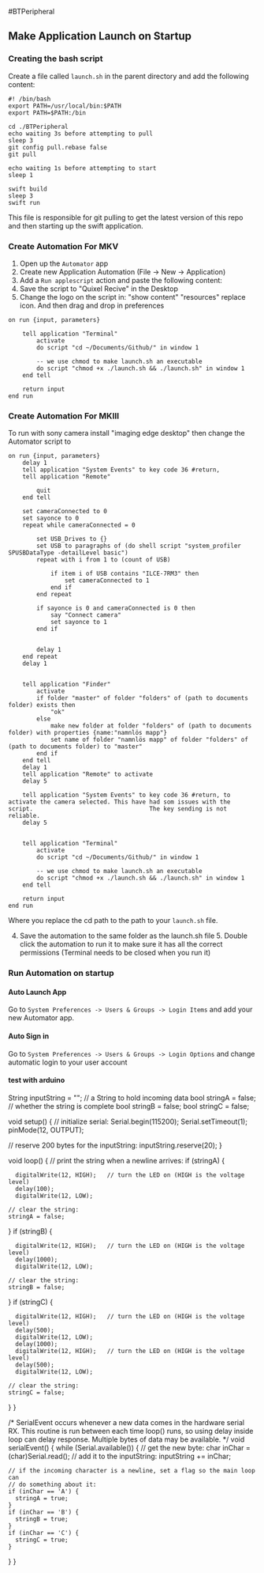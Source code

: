 #BTPeripheral

## Make Application Launch on Startup

### Creating the bash script

Create a file called `launch.sh` in the parent directory and add the following content:

```
#! /bin/bash
export PATH=/usr/local/bin:$PATH
export PATH=$PATH:/bin

cd ./BTPeripheral
echo waiting 3s before attempting to pull
sleep 3
git config pull.rebase false
git pull

echo waiting 1s before attempting to start
sleep 1

swift build
sleep 3
swift run

```

This file is responsible for git pulling to get the latest version of this repo and then starting up the swift application.

### Create Automation For MKV

1. Open up the `Automator` app
2. Create new Application Automation (File -> New -> Application)
3. Add a `Run applescript` action and paste the following content:
4. Save the script to "Quixel Recive" in the Desktop
5. Change the logo on the script in: "show content" "resources" replace icon. And then drag and drop in preferences

```
on run {input, parameters}
	
	tell application "Terminal"
		activate
		do script "cd ~/Documents/Github/" in window 1
		
		-- we use chmod to make launch.sh an executable
		do script "chmod +x ./launch.sh && ./launch.sh" in window 1
	end tell

	return input
end run
```
### Create Automation For MKIII
To run with sony camera install "imaging edge desktop" then change the Automator script to
```
on run {input, parameters}
	delay 1
	tell application "System Events" to key code 36 #return,
	tell application "Remote"
		
		quit
	end tell
	
	set cameraConnected to 0
	set sayonce to 0
	repeat while cameraConnected = 0
		
		set USB_Drives to {}
		set USB to paragraphs of (do shell script "system_profiler SPUSBDataType -detailLevel basic")
		repeat with i from 1 to (count of USB)
			
			if item i of USB contains "ILCE-7RM3" then
				set cameraConnected to 1
			end if
		end repeat
		
		if sayonce is 0 and cameraConnected is 0 then
			say "Connect camera"
			set sayonce to 1
		end if
		
		
		delay 1
	end repeat
	delay 1
	
	
	tell application "Finder"
		activate
		if folder "master" of folder "folders" of (path to documents folder) exists then
			"ok"
		else
			make new folder at folder "folders" of (path to documents folder) with properties {name:"namnlös mapp"}
			set name of folder "namnlös mapp" of folder "folders" of (path to documents folder) to "master"
		end if
	end tell
	delay 1
	tell application "Remote" to activate
	delay 5
	
	tell application "System Events" to key code 36 #return, to activate the camera selected. This have had som issues with the script. 								The key sending is not reliable.
	delay 5
	
	
	tell application "Terminal"
		activate
		do script "cd ~/Documents/Github/" in window 1
		
		-- we use chmod to make launch.sh an executable
		do script "chmod +x ./launch.sh && ./launch.sh" in window 1
	end tell
	
	return input
end run

```

Where you replace the cd path to the path to your `launch.sh` file.

4. Save the automation to the same folder as the launch.sh file 5. Double click the automation to run it to make sure it has all the correct permissions (Terminal needs to be closed when you run it)

### Run Automation on startup

#### Auto Launch App

Go to `System Preferences -> Users & Groups -> Login Items` and add your new Automator app.

#### Auto Sign in

Go to `System Preferences -> Users & Groups -> Login Options` and change automatic login to your user account

#### test with arduino 

String inputString = "";         // a String to hold incoming data
bool stringA = false;  // whether the string is complete
bool stringB = false; 
bool stringC = false; 

void setup() {
  // initialize serial:
   Serial.begin(115200);
 Serial.setTimeout(1);
    pinMode(12, OUTPUT);

  // reserve 200 bytes for the inputString:
  inputString.reserve(20);
}

void loop() {
  // print the string when a newline arrives:
  if (stringA) {

      digitalWrite(12, HIGH);   // turn the LED on (HIGH is the voltage level)
      delay(100);
      digitalWrite(12, LOW);
    
    // clear the string:
    stringA = false;
  }
  if (stringB) {

      digitalWrite(12, HIGH);   // turn the LED on (HIGH is the voltage level)
      delay(1000);
      digitalWrite(12, LOW);
    
    // clear the string:
    stringB = false;
  }
    if (stringC) {

      digitalWrite(12, HIGH);   // turn the LED on (HIGH is the voltage level)
      delay(500);
      digitalWrite(12, LOW);
      delay(1000);
      digitalWrite(12, HIGH);   // turn the LED on (HIGH is the voltage level)
      delay(500);
      digitalWrite(12, LOW);
    
    // clear the string:
    stringC = false;
  }
}

/*
  SerialEvent occurs whenever a new data comes in the hardware serial RX. This
  routine is run between each time loop() runs, so using delay inside loop can
  delay response. Multiple bytes of data may be available.
*/
void serialEvent() {
  while (Serial.available()) {
    // get the new byte:
    char inChar = (char)Serial.read();
    // add it to the inputString:
    inputString += inChar;

    
    // if the incoming character is a newline, set a flag so the main loop can
    // do something about it:
    if (inChar == 'A') {
      stringA = true;
    }
    if (inChar == 'B') {
      stringB = true;
    }
    if (inChar == 'C') {
      stringC = true;
    }
  }
}
